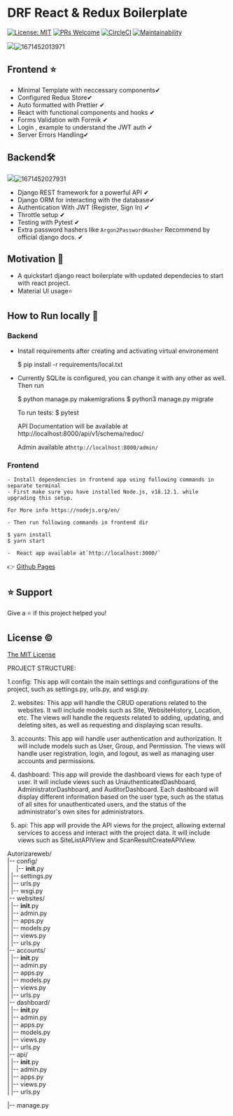 <h1 align="left">DRF React & Redux Boilerplate</h1>

[![License: MIT](https://img.shields.io/badge/License-MIT-blue.svg)](https://opensource.org/licenses/MIT)
[![PRs Welcome](https://img.shields.io/badge/PRs-welcome-brightgreen.svg?style=flat-square)](http://makeapullrequest.com)
[![CircleCI](https://dl.circleci.com/status-badge/img/gh/faisalnazik/Django-React-Redux-Boilerplate/tree/main.svg?style=svg)](https://dl.circleci.com/status-badge/redirect/gh/faisalnazik/Django-React-Redux-Boilerplate/tree/main)
[![Maintainability](https://api.codeclimate.com/v1/badges/1dc1d840640dad52e38f/maintainability)](https://codeclimate.com/github/faisalnazik/Django-REST-Framework-React-BoilerPlate/maintainability)

![](image/README/1650208713974.png)![1671452013971](image/README/1671452013971.png)

## Frontend ⭐

- Minimal Template with neccessary components✔
- Configured Redux Store✔
- Auto formatted with Prettier ✔
- React with functional components and hooks ✔
- Forms Validation with Formik ✔
- Login , example to understand the JWT auth ✔
- Server Errors Handling✔

## Backend🛠

![](image/README/1650278750325.png)![1671452027931](image/README/1671452027931.png)

- Django REST framework for a powerful API ✔
- Django ORM for interacting with the database✔
- Authentication With JWT (Register, Sign In) ✔
- Throttle setup ✔
- Testing with Pytest ✔
- Extra password hashers like `Argon2PasswordHasher` Recommend by official django docs. ✔

## Motivation 🎯

- A quickstart django react boilerplate with updated dependecies to start with react project.
- Material UI usage⭐

## How to Run locally 🚀

### Backend

- Install requirements after creating and activating virtual environement

    $ pip install -r requirements/local.txt

- Currently SQLite is configured, you can change it with any other as well. Then run

    $ python manage.py makemigrations
        $ python3 manage.py migrate

    To run tests:
        $ pytest

    API Documentation will be available at http://localhost:8000/api/v1/schema/redoc/

    Admin available at`http://localhost:8000/admin/`

### Frontend

    - Install dependencies in frontend app using following commands in separate terminal
    - First make sure you have installed Node.js, v18.12.1. while upgrading this setup.

    For More info https://nodejs.org/en/

    - Then run following commands in frontend dir

    $ yarn install
    $ yarn start

    -  React app available at`http://localhost:3000/`

👉 [Github Pages](https://faisalnazik.github.io/Django-REST-Framework-React-BoilerPlate/)

## ⭐️ Support

Give a ⭐️ if this project helped you!

## License ©

[The MIT License](LICENSE)


PROJECT STRUCTURE:

1.config: This app will contain the main settings and configurations of the project, such as settings.py, urls.py, and wsgi.py.

2. websites: This app will handle the CRUD operations related to the websites. It will include models such as Site, WebsiteHistory, Location, etc. The views will handle the requests related to adding, updating, and deleting sites, as well as requesting and displaying scan results.

3. accounts: This app will handle user authentication and authorization. It will include models such as User, Group, and Permission. The views will handle user registration, login, and logout, as well as managing user accounts and permissions.

4. dashboard: This app will provide the dashboard views for each type of user. It will include views such as UnauthenticatedDashboard, AdministratorDashboard, and AuditorDashboard. Each dashboard will display different information based on the user type, such as the status of all sites for unauthenticated users, and the status of the administrator's own sites for administrators.

5. api: This app will provide the API views for the project, allowing external services to access and interact with the project data. It will include views such as SiteListAPIView and ScanResultCreateAPIView.


Autorizareweb/  
|-- config/  
| &nbsp; &nbsp;|-- __init__.py  
|   |-- settings.py  
|   |-- urls.py  
|   |-- wsgi.py  
|-- websites/  
|   |-- __init__.py  
|   |-- admin.py  
|   |-- apps.py  
|   |-- models.py  
|   |-- views.py  
|   |-- urls.py  
|-- accounts/  
|   |-- __init__.py  
|   |-- admin.py  
|   |-- apps.py  
|   |-- models.py  
|   |-- views.py  
|   |-- urls.py  
|-- dashboard/  
|   |-- __init__.py  
|   |-- admin.py  
|   |-- apps.py  
|   |-- models.py  
|   |-- views.py  
|   |-- urls.py  
|-- api/  
|   |-- __init__.py  
|   |-- admin.py  
|   |-- apps.py  
|   |-- views.py  
|   |-- urls.py  
  
|-- manage.py  
  
